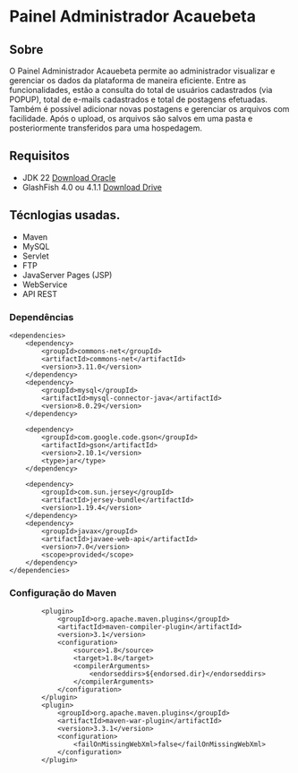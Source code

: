 # Painel Administrador Acauebeta

## Sobre
 O Painel Administrador Acauebeta permite ao administrador visualizar e gerenciar os dados da plataforma de maneira eficiente. Entre as funcionalidades, estão a consulta do total de usuários cadastrados (via POPUP), total de e-mails cadastrados e total de postagens efetuadas. Também é possível adicionar novas postagens e gerenciar os arquivos com facilidade. Após o upload, os arquivos são salvos em uma pasta e posteriormente transferidos para uma hospedagem.


    

## Requisitos
* JDK 22 [Download Oracle](https://www.oracle.com/br/java/technologies/downloads/)
* GlashFish 4.0 ou 4.1.1 [Download Drive](https://drive.google.com/file/d/1pvwr6xSWcjZ_A_dO6OJ3xM7QgakjUlog/view?usp=drive_link)
## Técnlogias usadas.
* Maven
* MySQL
* Servlet
* FTP
* JavaServer Pages (JSP)
* WebService
* API REST
### Dependências
    <dependencies>
        <dependency>
            <groupId>commons-net</groupId>
            <artifactId>commons-net</artifactId>
            <version>3.11.0</version>
        </dependency>
        <dependency>
            <groupId>mysql</groupId>
            <artifactId>mysql-connector-java</artifactId>
            <version>8.0.29</version>
        </dependency>

        <dependency>
            <groupId>com.google.code.gson</groupId>
            <artifactId>gson</artifactId>
            <version>2.10.1</version>
            <type>jar</type>
        </dependency>
        
        <dependency>
            <groupId>com.sun.jersey</groupId>
            <artifactId>jersey-bundle</artifactId>
            <version>1.19.4</version>
        </dependency>
        <dependency>
            <groupId>javax</groupId>
            <artifactId>javaee-web-api</artifactId>
            <version>7.0</version>
            <scope>provided</scope>
        </dependency>
    </dependencies>

### Configuração do Maven
            <plugin>
                <groupId>org.apache.maven.plugins</groupId>
                <artifactId>maven-compiler-plugin</artifactId>
                <version>3.1</version>
                <configuration>
                    <source>1.8</source>
                    <target>1.8</target>
                    <compilerArguments>
                        <endorseddirs>${endorsed.dir}</endorseddirs>
                    </compilerArguments>
                </configuration>
            </plugin>
            <plugin>
                <groupId>org.apache.maven.plugins</groupId>
                <artifactId>maven-war-plugin</artifactId>
                <version>3.3.1</version>
                <configuration>
                    <failOnMissingWebXml>false</failOnMissingWebXml>
                </configuration>
            </plugin>

